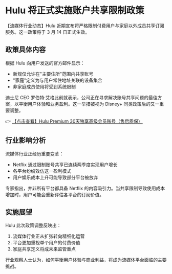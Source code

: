 # Hulu 将正式实施账户共享限制政策

【流媒体行业动态】Hulu 近期宣布将严格限制付费用户与家庭以外成员共享订阅服务。这一政策将于 3 月 14 日正式生效。

## 政策具体内容

根据 Hulu 向用户发送的官方邮件显示：
- 新规仅允许在"主要住所"范围内共享账号
- "家庭"定义为与用户常住地址关联的设备集合
- 非家庭成员使用将受到系统限制

迪士尼 CEO 罗伯特·艾格此前就表示，公司正在寻求解决账号共享问题的最佳方案，以平衡用户体验和业务盈利。这一举措被视为 Disney+ 同类政策后的又一重要调整。

👉 [【点击查看】Hulu Premium 30天独享高级会员账号（售后质保）](https://bit.ly/HuLu_vip)

## 行业影响分析

流媒体行业正经历重要变革：
- Netflix 通过限制账号共享已连续两季度实现用户增长
- 各平台纷纷效仿这一盈利模式
- 用户娱乐成本上升可能导致部分平台被放弃

专家指出，并非所有平台都具备 Netflix 的内容吸引力。当共享限制导致使用成本增加时，用户可能会重新评估各平台的订阅价值。

## 实施展望

Hulu 此次政策调整反映出：
1. 流媒体行业正从扩张转向精细化运营
2. 平台更加重视单个用户的付费价值
3. 家庭共享定义将成未来监管重点

行业观察人士认为，如何平衡用户体验与商业利益，将成为流媒体平台面临的主要挑战。